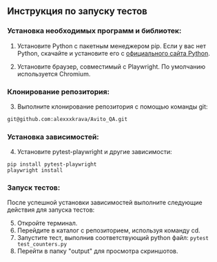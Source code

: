 ## Инструкция по запуску тестов

### Установка необходимых программ и библиотек:

1. Установите Python с пакетным менеджером pip. Если у вас нет Python, скачайте и установите его с [официального сайта Python](https://www.python.org/downloads/). 

2. Установите браузер, совместимый с Playwright. По умолчанию используется Chromium.

### Клонирование репозитория:

3. Выполните клонирование репозитория с помощью команды git:

```bash
git@github.com:alexxxkrava/Avito_QA.git
```
### Установка зависимостей:

4. Установите pytest-playwright и другие зависимости:

```
pip install pytest-playwright
playwright install
```
### Запуск тестов:

После успешной установки зависимостей выполните следующие действия для запуска тестов:

5. Откройте терминал.
6. Перейдите в каталог с репозиторием, используя команду cd.
7. Запустите тест, выполнив соответствующий python файл: ```pytest test_counters.py```
8. Перейти в папку "output" для просмотра скриншотов.